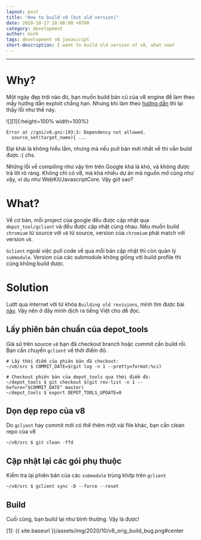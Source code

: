 ```yaml
---
layout: post
title: "How to build v8 (but old version)"
date: 2020-10-27 18:00:00 +0700
category: development
author: minh
tags: development v8 javascript
short-description: I want to build old version of v8, what now?
---
```


-----

# Why?

Một ngày đẹp trời nào đó, bạn muốn build bản cũ của v8 engine để làm theo mấy hướng dẫn exploit chẳng hạn. Nhưng khi làm theo [hướng dẫn](https://v8.dev/docs/build "Building V8 from source") thì lại thấy lỗi như thế này.

![][1]{:height=100% width=100%}

```console
Error at //gni/v8.gni:193:3: Dependency not allowed.
  source_set(target_name){ ...
```

Đại khái là không hiểu lắm, nhưng mà nếu pull bản mới nhất về thì vẫn build được :( chs.

Những lỗi về compiling như vậy tìm trên Google khá là khó, và không được trả lời rõ ràng. Không chỉ có v8, mà khá nhiều dự án mã nguồn mở cũng như vậy, ví dụ như WebKit/JavascriptCore. Vậy giờ sao?

# What?

Về cơ bản, mỗi project của google đều được cập nhật qua `depot_tool/gclient` và đều được cập nhật cùng nhau. Nếu muốn build `chromium` từ source với `v8` từ source, version của `chromium` phải match với version `v8`.

`Gclient` ngoài việc pull code về qua mỗi bản cập nhật thì còn quản lý `submodule`. Version của các submodule không giống với build profile thì cũng không build được. 

# Solution

Lướt qua internet với từ khóa `Building old revisions`, mình tìm được bài [này](https://chromium.googlesource.com/chromium/src/+/master/docs/building_old_revisions.md). Vậy nên ở đây mình dịch ra tiếng Việt cho dễ đọc.

## Lấy phiên bản chuẩn của depot_tools

Giả sử trên source `v8` bạn đã checkout branch hoặc commit cần build rồi. Bạn cần chuyển `gclient` về thời điểm đó.

```console
# Lấy thời điểm của phiên bản đã checkout:
~/v8/src $ COMMIT_DATE=$(git log -n 1 --pretty=format:%ci)

# Checkout phiên bản của depot_tools qua thời điểm đó:
~/depot_tools $ git checkout $(git rev-list -n 1 --before="$COMMIT_DATE" master)
~/depot_tools $ export DEPOT_TOOLS_UPDATE=0
```

## Dọn dẹp repo của v8

Do `gclient` hay commit mới có thể thêm một vài file khác, bạn cần clean repo của v8

```console
~/v8/src $ git clean -ffd
```

## Cập nhật lại các gói phụ thuộc

Kiểm tra lại phiên bản của các `submodule` trùng khớp trên `gclient`

```console
~/v8/src $ gclient sync -D --force --reset
```

## Build

Cuối cùng, bạn build lại như bình thường. Vậy là được!

[1]: {{ site.baseurl }}/assets/img/2020/10/v8_orig_build_bug.png#center